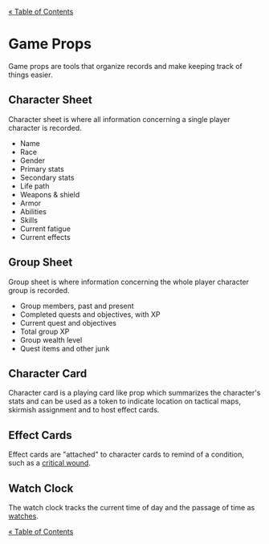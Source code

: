 [&laquo; Table of Contents](..)

# Game Props

Game props are tools that organize records and make keeping track of things easier.

## Character Sheet

Character sheet is where all information concerning a single player character is recorded.

- Name
- Race
- Gender
- Primary stats
- Secondary stats
- Life path
- Weapons & shield
- Armor
- Abilities
- Skills
- Current fatigue
- Current effects

## Group Sheet

Group sheet is where information concerning the whole player character group is recorded.

- Group members, past and present
- Completed quests and objectives, with XP
- Current quest and objectives
- Total group XP
- Group wealth level
- Quest items and other junk

## Character Card

Character card is a playing card like prop which summarizes the character's stats and can be used as a token to indicate location on tactical maps, skirmish assignment and to host effect cards.

## Effect Cards

Effect cards are "attached" to character cards to remind of a condition, such as a [critical wound](combat#critical-wound-effects).

## Watch Clock

The watch clock tracks the current time of day and the passage of time as [watches](time-and-space#watches).

[&laquo; Table of Contents](..)
